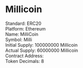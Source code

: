 # Millicoin

Standard: ERC20 <br>
Platform: Ethereum <br>
Name: MilliCoin <br>
Symbol: Milli <br>
Initial Supply: 100000000 Millicoin <br>
Actual Supply: 60000000 Millicoin <br>
Contract Address:  <br>
Token Decimals: 8<br>
